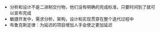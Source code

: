 - 分析和设计不是二进制交付物，他们没有明确的完成标准，只要时间到了就可以宣布完成
- 敏捷开发中，需求分析，架构，设计和实现贯穿在整个迭代过程中
- 布鲁克斯定律：为延迟的项目增加人手会使之更加延迟

